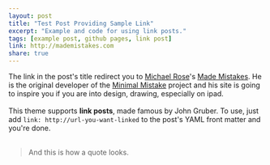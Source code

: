 ```yaml
---
layout: post
title: "Test Post Providing Sample Link"
excerpt: "Example and code for using link posts."
tags: [example post, github pages, link post]
link: http://mademistakes.com  
share: true
---
```


The link in the post's title redirect you to [Michael Rose](https://mademistakes.com/about/)'s [Made Mistakes](https://mademistakes.com). He is the original developer of the [Minimal Mistake](https://github.com/mmistakes/minimal-mistakes) project and his site is going to inspire you if you are into design, drawing, especially on ipad.
<br><br>
This theme supports **link posts**, made famous by John Gruber. To use, just add `link: http://url-you-want-linked` to the post's YAML front matter and you're done.
<br><br>

> And this is how a quote looks.  
